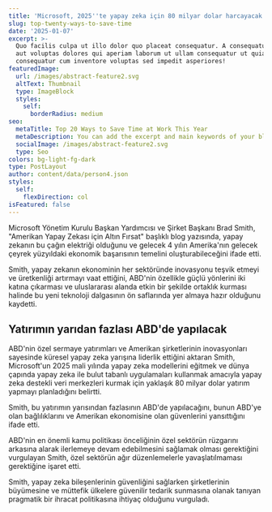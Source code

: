```yaml
---
title: 'Microsoft, 2025''te yapay zeka için 80 milyar dolar harcayacak'
slug: top-twenty-ways-to-save-time
date: '2025-01-07'
excerpt: >-
  Quo facilis culpa ut illo dolor quo placeat consequatur. A consequatur facilis
  aut voluptas dolores qui aperiam laborum ut ullam consequatur ut quia
  consequatur cum inventore voluptas sed impedit asperiores!
featuredImage:
  url: /images/abstract-feature2.svg
  altText: Thumbnail
  type: ImageBlock
  styles:
    self:
      borderRadius: medium
seo:
  metaTitle: Top 20 Ways to Save Time at Work This Year
  metaDescription: You can add the excerpt and main keywords of your blog post here.
  socialImage: /images/abstract-feature2.svg
  type: Seo
colors: bg-light-fg-dark
type: PostLayout
author: content/data/person4.json
styles:
  self:
    flexDirection: col
isFeatured: false
---
```

Microsoft Yönetim Kurulu Başkan Yardımcısı ve Şirket Başkanı Brad Smith, "Amerikan Yapay Zekası için Altın Fırsat" başlıklı blog yazısında, yapay zekanın bu çağın elektriği olduğunu ve gelecek 4 yılın Amerika'nın gelecek çeyrek yüzyıldaki ekonomik başarısının temelini oluşturabileceğini ifade etti.

Smith, yapay zekanın ekonominin her sektöründe inovasyonu teşvik etmeyi ve üretkenliği artırmayı vaat ettiğini, ABD'nin özellikle güçlü yönlerini iki katına çıkarması ve uluslararası alanda etkin bir şekilde ortaklık kurması halinde bu yeni teknoloji dalgasının ön saflarında yer almaya hazır olduğunu kaydetti.

## Yatırımın yarıdan fazlası ABD'de yapılacak



ABD'nin özel sermaye yatırımları ve Amerikan şirketlerinin inovasyonları sayesinde küresel yapay zeka yarışına liderlik ettiğini aktaran Smith, Microsoft'un 2025 mali yılında yapay zeka modellerini eğitmek ve dünya çapında yapay zeka ile bulut tabanlı uygulamaları kullanmak amacıyla yapay zeka destekli veri merkezleri kurmak için yaklaşık 80 milyar dolar yatırım yapmayı planladığını belirtti.

Smith, bu yatırımın yarısından fazlasının ABD'de yapılacağını, bunun ABD'ye olan bağlılıklarını ve Amerikan ekonomisine olan güvenlerini yansıttığını ifade etti.

ABD'nin en önemli kamu politikası önceliğinin özel sektörün rüzgarını arkasına alarak ilerlemeye devam edebilmesini sağlamak olması gerektiğini vurgulayan Smith, özel sektörün ağır düzenlemelerle yavaşlatılmaması gerektiğine işaret etti.

Smith, yapay zeka bileşenlerinin güvenliğini sağlarken şirketlerinin büyümesine ve müttefik ülkelere güvenilir tedarik sunmasına olanak tanıyan pragmatik bir ihracat politikasına ihtiyaç olduğunu vurguladı.
